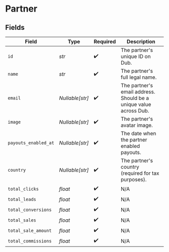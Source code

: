 # Partner


## Fields

| Field                                                             | Type                                                              | Required                                                          | Description                                                       |
| ----------------------------------------------------------------- | ----------------------------------------------------------------- | ----------------------------------------------------------------- | ----------------------------------------------------------------- |
| `id`                                                              | *str*                                                             | :heavy_check_mark:                                                | The partner's unique ID on Dub.                                   |
| `name`                                                            | *str*                                                             | :heavy_check_mark:                                                | The partner's full legal name.                                    |
| `email`                                                           | *Nullable[str]*                                                   | :heavy_check_mark:                                                | The partner's email address. Should be a unique value across Dub. |
| `image`                                                           | *Nullable[str]*                                                   | :heavy_check_mark:                                                | The partner's avatar image.                                       |
| `payouts_enabled_at`                                              | *Nullable[str]*                                                   | :heavy_check_mark:                                                | The date when the partner enabled payouts.                        |
| `country`                                                         | *Nullable[str]*                                                   | :heavy_check_mark:                                                | The partner's country (required for tax purposes).                |
| `total_clicks`                                                    | *float*                                                           | :heavy_check_mark:                                                | N/A                                                               |
| `total_leads`                                                     | *float*                                                           | :heavy_check_mark:                                                | N/A                                                               |
| `total_conversions`                                               | *float*                                                           | :heavy_check_mark:                                                | N/A                                                               |
| `total_sales`                                                     | *float*                                                           | :heavy_check_mark:                                                | N/A                                                               |
| `total_sale_amount`                                               | *float*                                                           | :heavy_check_mark:                                                | N/A                                                               |
| `total_commissions`                                               | *float*                                                           | :heavy_check_mark:                                                | N/A                                                               |